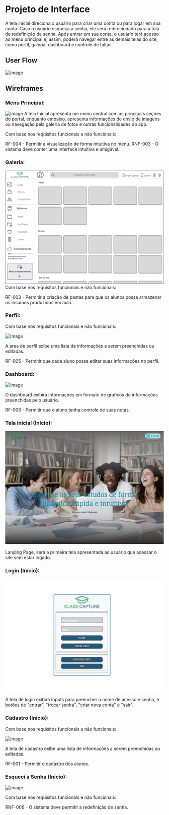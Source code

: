 
# Projeto de Interface

A tela inicial direciona o usuário para criar uma conta ou para logar em sua conta. Caso o usuário esqueça a senha, ele será redirecionado para a tela de redefinição de senha. Após entrar em sua conta, o usuário terá acesso ao menu principal e, assim, poderá navegar entre as demais telas do site, como perfil, galeria, dashboard e controle de faltas.

## User Flow

![image](https://github.com/ICEI-PUC-Minas-PBR-SI/pbr-si-ads-2023-2-p1-tiaw-g5-classcapture/assets/48845273/2c937acb-3998-455f-93bf-6ad91cb96bd9)


## Wireframes

### Menu Principal:
![image](https://github.com/ICEI-PUC-Minas-PBR-SI/pbr-si-ads-2023-2-p1-tiaw-g5-classcapture/assets/48845273/6805b242-9647-4f38-89c9-2a32abc4c14a)
A tela Inicial apresenta um menu central com as principais seções do portal, enquanto embaixo, apresenta informações de envio de imagens ou navegação pela galeria de fotos e outras funcionalidades do app.

Com base nos requisitos funcionais e não funcionais: 

RF-004 - Permitir a visualização de forma intuitiva no menu.
RNF-003 - O sistema deve conter uma interface intuitiva e amigável.

### Galeria:

![image](https://github.com/ICEI-PUC-Minas-PBR-SI/pbr-si-ads-2023-2-p1-tiaw-g5-classcapture/blob/main/docs/img/d2bbf568-ceda-49c8-a6e4-0bdea1954277.jpg?raw=true)
Com base nos requisitos funcionais e não funcionais:

RF-003 - Permitir a criação de pastas para que os alunos possa armazenar os insumos produzidos em aula.

### Perfil:
Com base nos requisitos funcionais e não funcionais:

![image](https://github.com/ICEI-PUC-Minas-PBR-SI/pbr-si-ads-2023-2-p1-tiaw-g5-classcapture/assets/48845273/d0e2f58c-7efa-4caf-b13e-47dbf5c10f8d)



A area de perfil exibe uma lista de informações a serem preenchidas ou editadas.

RF-005 - Permitir que cada aluno possa editar suas informações no perfil.

### Dashboard:

![image](https://github.com/ICEI-PUC-Minas-PBR-SI/pbr-si-ads-2023-2-p1-tiaw-g5-classcapture/assets/48845273/ee074414-97a8-471e-8a86-0082fea44391)


O dashboard exibirá informações em formato de graficos de informações preenchidas pelo usuário.

RF-006 -	Permitir que o aluno tenha controle de suas notas.

### Tela inicial (Início):
![image](https://github.com/ICEI-PUC-Minas-PBR-SI/pbr-si-ads-2023-2-p1-tiaw-g5-classcapture/blob/main/docs/img/ClassCapture%20(Landing%20Page).png?raw=true)


Landing Page, será a primeira tela apresentada ao usuário que acessar o site sem estar logado.

### Login (Início):

![image](https://github.com/ICEI-PUC-Minas-PBR-SI/pbr-si-ads-2023-2-p1-tiaw-g5-classcapture/blob/main/docs/img/LOGIN%20CLASS%20CAPTURE.png?raw=true)


A tela de login exibirá Inputs para preencher o nome de acesso e senha, e botões de "entrar", "trocar senha", "criar nova conta" e "sair".

### Cadastro (Início):
Com base nos requisitos funcionais e não funcionais:

![image](https://github.com/ICEI-PUC-Minas-PBR-SI/pbr-si-ads-2023-2-p1-tiaw-g5-classcapture/assets/48845273/edba826e-ba5d-4513-a00b-a3e3fe7ca1bc)


A tela de cadastro exibe uma lista de informações a serem preenchidas ou editadas.

RF-001 - Permitir o cadastro dos alunos.

### Esqueci a Senha (Início):

![image](https://github.com/ICEI-PUC-Minas-PBR-SI/pbr-si-ads-2023-2-p1-tiaw-g5-classcapture/assets/48845273/117a21c7-b579-4651-96e5-96e15ba2bcdf)

Com base nos requisitos funcionais e não funcionais:

RNF-006 - O sistema deve permitir a redefinição de senha.
